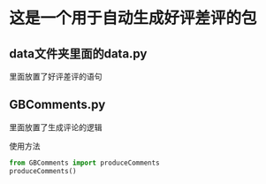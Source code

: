 # 这是一个用于自动生成好评差评的包

## data文件夹里面的data.py

里面放置了好评差评的语句

## GBComments.py

里面放置了生成评论的逻辑

使用方法

```python
from GBComments import produceComments
produceComments()
```

